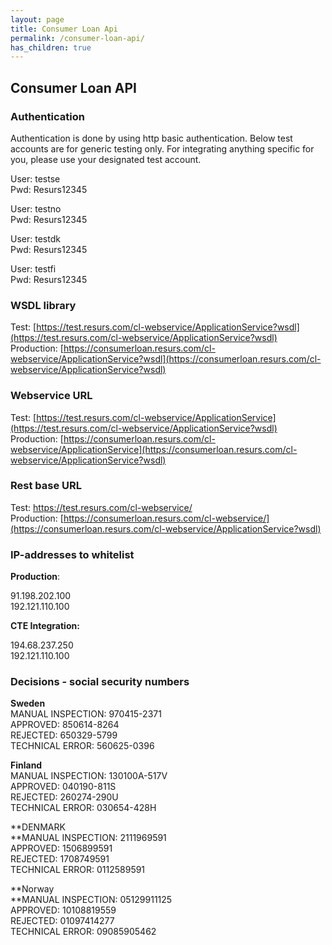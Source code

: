 ```yaml
---
layout: page
title: Consumer Loan Api
permalink: /consumer-loan-api/
has_children: true
---
```



## Consumer Loan API 

### Authentication
Authentication is done by using http basic authentication.
Below test accounts are for generic testing only. For integrating
anything specific for you, please use your designated test account.

User: testse  
Pwd: Resurs12345

User: testno  
Pwd: Resurs12345

User: testdk  
Pwd: Resurs12345

User: testfi  
Pwd: Resurs12345

### WSDL library
Test: [https://test.resurs.com/cl-webservice/ApplicationService?wsdl](https://test.resurs.com/cl-webservice/ApplicationService?wsdl)  
Production: [https://consumerloan.resurs.com/cl-webservice/ApplicationService?wsdl](https://consumerloan.resurs.com/cl-webservice/ApplicationService?wsdl)

### Webservice URL
Test: [https://test.resurs.com/cl-webservice/ApplicationService](https://test.resurs.com/cl-webservice/ApplicationService?wsdl)  
Production: [https://consumerloan.resurs.com/cl-webservice/ApplicationService](https://consumerloan.resurs.com/cl-webservice/ApplicationService?wsdl)

### Rest base URL
Test: [https://](http://consumerloan.cte.loc/cl-webservice/api/callback/delivery-complete)[test.resurs.com](https://test.resurs.com/cl-webservice/ApplicationService?wsdl)[/cl-webservice/](http://consumerloan.cte.loc/cl-webservice/api/callback/delivery-complete)  
Production:
[https://consumerloan.resurs.com/cl-webservice/](https://consumerloan.resurs.com/cl-webservice/ApplicationService?wsdl)

### IP-addresses to whitelist
**Production**:

91.198.202.100  
192.121.110.100

**CTE Integration:**

194.68.237.250  
192.121.110.100

### **Decisions - social security numbers**
**Sweden**  
MANUAL INSPECTION: 970415-2371  
APPROVED: 850614-8264  
REJECTED: 650329-5799  
TECHNICAL ERROR: 560625-0396

**Finland**  
MANUAL INSPECTION: 130100A-517V  
APPROVED: 040190-811S  
REJECTED: 260274-290U  
TECHNICAL ERROR: 030654-428H  

**DENMARK  
**MANUAL INSPECTION: 2111969591  
APPROVED: 1506899591  
REJECTED: 1708749591  
TECHNICAL ERROR: 0112589591

**Norway  
**MANUAL INSPECTION: 05129911125  
APPROVED: 10108819559  
REJECTED: 01097414277  
TECHNICAL ERROR: 09085905462

